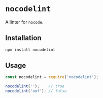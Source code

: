 # `nocodelint`

A linter for `nocode`.

## Installation

```sh
npm install nocodelint
```

## Usage

```js
const nocodelint = require('nocodelint');

nocodelint('');    // true
nocodelint('oof'); // false
```
